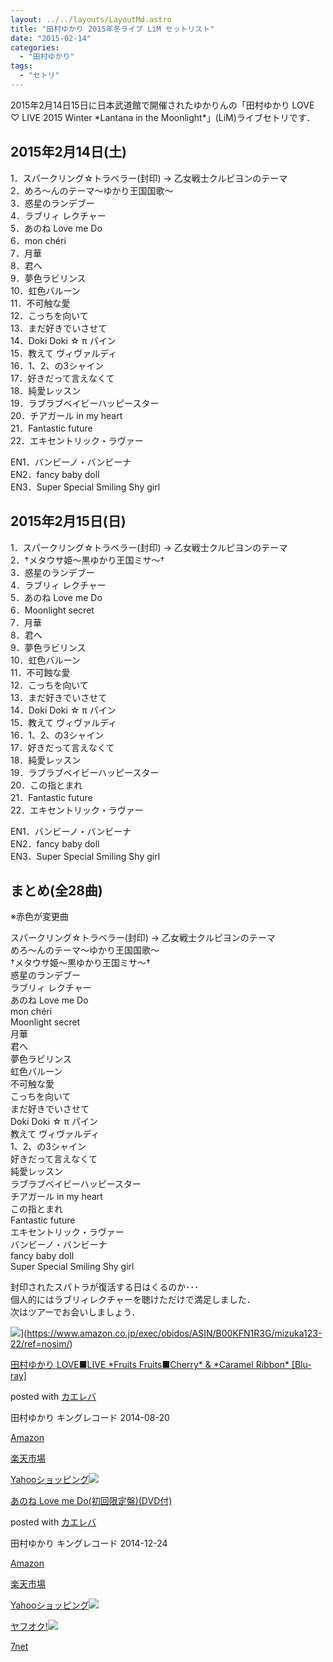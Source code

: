 ```yaml
---
layout: ../../layouts/LayoutMd.astro
title: "田村ゆかり 2015年冬ライブ LiM セットリスト"
date: "2015-02-14"
categories: 
  - "田村ゆかり"
tags: 
  - "セトリ"
---
```


2015年2月14日15日に日本武道館で開催されたゆかりんの「田村ゆかり LOVE ♡ LIVE 2015 Winter \*Lantana in the Moonlight\*」(LiM)ライブセトリです．

## 2015年2月14日(土)

1．スパークリング☆トラベラー(封印) → 乙女戦士クルピヨンのテーマ  
2．めろ～んのテーマ～ゆかり王国国歌～  
3．惑星のランデブー  
4．ラブリィ レクチャー  
5．あのね Love me Do  
6．mon chéri  
7．月華  
8．君へ  
9．夢色ラビリンス  
10．虹色バルーン  
11．不可触な愛  
12．こっちを向いて  
13．まだ好きでいさせて  
14．Doki Doki ☆ π パイン  
15．教えて ヴィヴァルディ  
16．1、2、の3シャイン  
17．好きだって言えなくて  
18．純愛レッスン  
19．ラブラブベイビーハッピースター  
20．チアガール in my heart  
21．Fantastic future  
22．エキセントリック・ラヴァー

EN1．バンビーノ・バンビーナ  
EN2．fancy baby doll  
EN3．Super Special Smiling Shy girl

## 2015年2月15日(日)

1．スパークリング☆トラベラー(封印) → 乙女戦士クルピヨンのテーマ  
2．†メタウサ姫〜黒ゆかり王国ミサ〜†  
3．惑星のランデブー  
4．ラブリィ レクチャー  
5．あのね Love me Do  
6．Moonlight secret  
7．月華  
8．君へ  
9．夢色ラビリンス  
10．虹色バルーン  
11．不可蝕な愛  
12．こっちを向いて  
13．まだ好きでいさせて  
14．Doki Doki ☆ π パイン  
15．教えて ヴィヴァルディ  
16．1、2、の3シャイン  
17．好きだって言えなくて  
18．純愛レッスン  
19．ラブラブベイビーハッピースター  
20．この指とまれ  
21．Fantastic future  
22．エキセントリック・ラヴァー

EN1．バンビーノ・バンビーナ  
EN2．fancy baby doll  
EN3．Super Special Smiling Shy girl

## まとめ(全28曲)

※赤色が変更曲

スパークリング☆トラベラー(封印) → 乙女戦士クルピヨンのテーマ  
めろ～んのテーマ～ゆかり王国国歌～  
†メタウサ姫〜黒ゆかり王国ミサ〜†  
惑星のランデブー  
ラブリィ レクチャー  
あのね Love me Do  
mon chéri  
Moonlight secret  
月華  
君へ  
夢色ラビリンス  
虹色バルーン  
不可触な愛  
こっちを向いて  
まだ好きでいさせて  
Doki Doki ☆ π パイン  
教えて ヴィヴァルディ  
1、2、の3シャイン  
好きだって言えなくて  
純愛レッスン  
ラブラブベイビーハッピースター  
チアガール in my heart  
この指とまれ  
Fantastic future  
エキセントリック・ラヴァー  
バンビーノ・バンビーナ  
fancy baby doll  
Super Special Smiling Shy girl

封印されたスパトラが復活する日はくるのか･･･  
個人的にはラブリィレクチャーを聴けただけで満足しました．  
次はツアーでお会いしましょう．

![](/archive/images/61cJgPeMluL._SL160_.jpg)](https://www.amazon.co.jp/exec/obidos/ASIN/B00KFN1R3G/mizuka123-22/ref=nosim/)

[田村ゆかり LOVE■LIVE \*Fruits Fruits■Cherry\* & \*Caramel Ribbon\* \[Blu-ray\]](https://www.amazon.co.jp/exec/obidos/ASIN/B00KFN1R3G/mizuka123-22/ref=nosim/)

posted with [カエレバ](http://kaereba.com)

田村ゆかり キングレコード 2014-08-20

[Amazon](http://www.amazon.co.jp/gp/search?keywords=%93c%91%BA%82%E4%82%A9%82%E8%20LOVE%81%A1LIVE%20%2AFruits%20Fruits%81%A1Cherry%2A%20&__mk_ja_JP=%83J%83%5E%83J%83i&tag=mizuka123-22 "アマゾン")

[楽天市場](http://hb.afl.rakuten.co.jp/hgc/032b53ee.4b34c5ee.0f4a541e.f440145e/?pc=http%3A%2F%2Fsearch.rakuten.co.jp%2Fsearch%2Fmall%2F%25E7%2594%25B0%25E6%259D%2591%25E3%2582%2586%25E3%2581%258B%25E3%2582%258A%2520LOVE%25E2%2596%25A0LIVE%2520%252AFruits%2520Fruits%25E2%2596%25A0Cherry%252A%2520%2F-%2Ff.1-p.1-s.1-sf.0-st.A-v.2%3Fx%3D0%26scid%3Daf_ich_link_urltxt%26m%3Dhttp%3A%2F%2Fm.rakuten.co.jp%2F "楽天市場")

[Yahooショッピング![](/archive/images/515gWEkk2wL._SL160_.jpg)](//ck.jp.ap.valuecommerce.com/servlet/referral?sid=3066752&pid=881990642&vc_url=http%3A%2F%2Fshopping.search.yahoo.co.jp%2Fsearch%3FuIv%3Don%26ei%3DUTF-8%26tab_ex%3Dcommerce%26slider%3D0%26va%3D%25E7%2594%25B0%25E6%259D%2591%25E3%2582%2586%25E3%2581%258B%25E3%2582%258A%2520LOVE%25E2%2596%25A0LIVE%2520%252AFruits%2520Fruits%25E2%2596%25A0Cherry%252A%2520 "Yahooショッピング")

[あのね Love me Do(初回限定盤)(DVD付)](https://www.amazon.co.jp/exec/obidos/ASIN/B00OO2TGVO/mizuka123-22/ref=nosim/)

posted with [カエレバ](http://kaereba.com)

田村ゆかり キングレコード 2014-12-24

[Amazon](http://www.amazon.co.jp/gp/search?keywords=%82%A0%82%CC%82%CB%20Love%20me%20Do%28%8F%89%89%F1%8C%C0%92%E8%94%D5%29%28DVD%95t%29&__mk_ja_JP=%83J%83%5E%83J%83i&tag=mizuka123-22 "アマゾン")

[楽天市場](http://hb.afl.rakuten.co.jp/hgc/032b53ee.4b34c5ee.0f4a541e.f440145e/?pc=http%3A%2F%2Fsearch.rakuten.co.jp%2Fsearch%2Fmall%2F%25E3%2581%2582%25E3%2581%25AE%25E3%2581%25AD%2520Love%2520me%2520Do%2528%25E5%2588%259D%25E5%259B%259E%25E9%2599%2590%25E5%25AE%259A%25E7%259B%25A4%2529%2528DVD%25E4%25BB%2598%2529%2F-%2Ff.1-p.1-s.1-sf.0-st.A-v.2%3Fx%3D0%26scid%3Daf_ich_link_urltxt%26m%3Dhttp%3A%2F%2Fm.rakuten.co.jp%2F "楽天市場")

[Yahooショッピング![](//ad.jp.ap.valuecommerce.com/servlet/gifbanner?sid=3066752&pid=881990642)](//ck.jp.ap.valuecommerce.com/servlet/referral?sid=3066752&pid=881990642&vc_url=http%3A%2F%2Fshopping.search.yahoo.co.jp%2Fsearch%3FuIv%3Don%26ei%3DUTF-8%26tab_ex%3Dcommerce%26slider%3D0%26va%3D%25E3%2581%2582%25E3%2581%25AE%25E3%2581%25AD%2520Love%2520me%2520Do%2528%25E5%2588%259D%25E5%259B%259E%25E9%2599%2590%25E5%25AE%259A%25E7%259B%25A4%2529%2528DVD%25E4%25BB%2598%2529 "Yahooショッピング")

[ヤフオク!![](//ad.jp.ap.valuecommerce.com/servlet/gifbanner?sid=3066752&pid=881990645)](//ck.jp.ap.valuecommerce.com/servlet/referral?sid=3066752&pid=881990645&vc_url=http%3A%2F%2Fauctions.search.yahoo.co.jp%2Fsearch%3Fvo%3D%26ve%3D%26auccat%3D0%26aucminprice%3D%26aucmaxprice%3D%26aucmin_bidorbuy_price%3D%26aucmax_bidorbuy_price%3D%26loc_cd%3D0%26abatch%3D0%26istatus%3D0%26filtered%3D1%26ei%3DUTF-8%26tab_ex%3Dcommerce%26va%3D%25E3%2581%2582%25E3%2581%25AE%25E3%2581%25AD%2520Love%2520me%2520Do%2528%25E5%2588%259D%25E5%259B%259E%25E9%2599%2590%25E5%25AE%259A%25E7%259B%25A4%2529%2528DVD%25E4%25BB%2598%2529 "ヤフオク!")

[7net](//ck.jp.ap.valuecommerce.com/servlet/referral?sid=3066752&pid=881990643&vc_url=http%3A%2F%2Fwww.7netshopping.jp%2Fall%2Fsearch_result%2F-%2Fbprice%2Foff%2Fsort%2F0%2Fkword_in%2F%25E3%2581%2582%25E3%2581%25AE%25E3%2581%25AD%2520Love%2520me%2520Do%2528%25E5%2588%259D%25E5%259B%259E%25E9%2599%2590%25E5%25AE%259A%25E7%259B%25A4%2529%2528DVD%25E4%25BB%2598%2529%2FallGoods%2Fon%2Fsubmit.x%2F30%2Fdisp_result%2F1%2Fsubmit.y%2F9%2Fprvlg%2Foff%2Fnobuy%2Fon%2FsetProduct%2Foff%2Foop%2Fon%2Fctgy%2Fall%2FfromKeywordSearch%2Ftrue "セブンネットショッピング")
